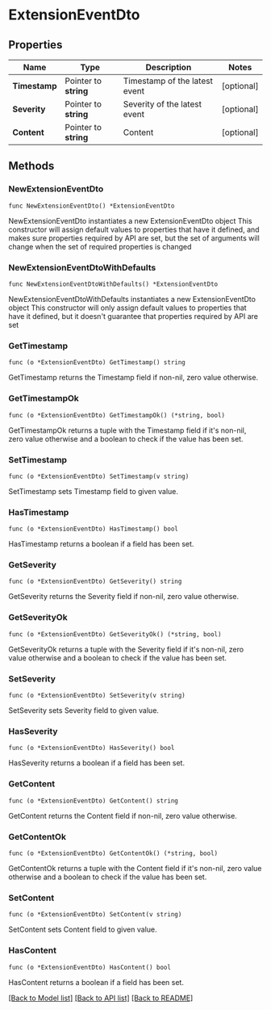 # ExtensionEventDto

## Properties

Name | Type | Description | Notes
------------ | ------------- | ------------- | -------------
**Timestamp** | Pointer to **string** | Timestamp of the latest event | [optional] 
**Severity** | Pointer to **string** | Severity of the latest event | [optional] 
**Content** | Pointer to **string** | Content | [optional] 

## Methods

### NewExtensionEventDto

`func NewExtensionEventDto() *ExtensionEventDto`

NewExtensionEventDto instantiates a new ExtensionEventDto object
This constructor will assign default values to properties that have it defined,
and makes sure properties required by API are set, but the set of arguments
will change when the set of required properties is changed

### NewExtensionEventDtoWithDefaults

`func NewExtensionEventDtoWithDefaults() *ExtensionEventDto`

NewExtensionEventDtoWithDefaults instantiates a new ExtensionEventDto object
This constructor will only assign default values to properties that have it defined,
but it doesn't guarantee that properties required by API are set

### GetTimestamp

`func (o *ExtensionEventDto) GetTimestamp() string`

GetTimestamp returns the Timestamp field if non-nil, zero value otherwise.

### GetTimestampOk

`func (o *ExtensionEventDto) GetTimestampOk() (*string, bool)`

GetTimestampOk returns a tuple with the Timestamp field if it's non-nil, zero value otherwise
and a boolean to check if the value has been set.

### SetTimestamp

`func (o *ExtensionEventDto) SetTimestamp(v string)`

SetTimestamp sets Timestamp field to given value.

### HasTimestamp

`func (o *ExtensionEventDto) HasTimestamp() bool`

HasTimestamp returns a boolean if a field has been set.

### GetSeverity

`func (o *ExtensionEventDto) GetSeverity() string`

GetSeverity returns the Severity field if non-nil, zero value otherwise.

### GetSeverityOk

`func (o *ExtensionEventDto) GetSeverityOk() (*string, bool)`

GetSeverityOk returns a tuple with the Severity field if it's non-nil, zero value otherwise
and a boolean to check if the value has been set.

### SetSeverity

`func (o *ExtensionEventDto) SetSeverity(v string)`

SetSeverity sets Severity field to given value.

### HasSeverity

`func (o *ExtensionEventDto) HasSeverity() bool`

HasSeverity returns a boolean if a field has been set.

### GetContent

`func (o *ExtensionEventDto) GetContent() string`

GetContent returns the Content field if non-nil, zero value otherwise.

### GetContentOk

`func (o *ExtensionEventDto) GetContentOk() (*string, bool)`

GetContentOk returns a tuple with the Content field if it's non-nil, zero value otherwise
and a boolean to check if the value has been set.

### SetContent

`func (o *ExtensionEventDto) SetContent(v string)`

SetContent sets Content field to given value.

### HasContent

`func (o *ExtensionEventDto) HasContent() bool`

HasContent returns a boolean if a field has been set.


[[Back to Model list]](../README.md#documentation-for-models) [[Back to API list]](../README.md#documentation-for-api-endpoints) [[Back to README]](../README.md)


